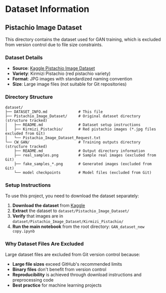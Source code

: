 # Dataset Information

## Pistachio Image Dataset

This directory contains the dataset used for GAN training, which is excluded from version control due to file size constraints.

### Dataset Details
- **Source**: [Kaggle Pistachio Image Dataset](https://www.kaggle.com/datasets/muratkoklu/pistachio-image-dataset)
- **Variety**: Kirmizi Pistachio (red pistachio variety)
- **Format**: JPG images with standardized naming convention
- **Size**: Large image files (not suitable for Git repositories)

### Directory Structure
```
dataset/
├── DATASET_INFO.md              # This file
├── Pistachio_Image_Dataset/     # Original dataset directory (structure tracked)
│   ├── README.md                # Dataset setup instructions
│   ├── Kirmizi_Pistachio/       # Red pistachio images (*.jpg files excluded from Git)
│   └── Pistachio_Image_Dataset_Request.txt
└── CW_GAN/                      # Training outputs directory (structure tracked)
    ├── README.md                # Output directory information
    ├── real_samples.png         # Sample real images (excluded from Git)
    ├── fake_samples_*.png       # Generated images (excluded from Git)
    └── model checkpoints        # Model files (excluded from Git)
```

### Setup Instructions

To use this project, you need to download the dataset separately:

1. **Download the dataset** from [Kaggle](https://www.kaggle.com/datasets/muratkoklu/pistachio-image-dataset)
2. **Extract** the dataset to `dataset/Pistachio_Image_Dataset/`
3. **Verify** that images are in `dataset/Pistachio_Image_Dataset/Kirmizi_Pistachio/`
4. **Run the main notebook** from the root directory: `GAN_dataset_new copy.ipynb`

### Why Dataset Files Are Excluded

Large dataset files are excluded from Git version control because:
- **Large file sizes** exceed GitHub's recommended limits
- **Binary files** don't benefit from version control
- **Reproducibility** is achieved through download instructions and preprocessing code
- **Best practice** for machine learning projects
